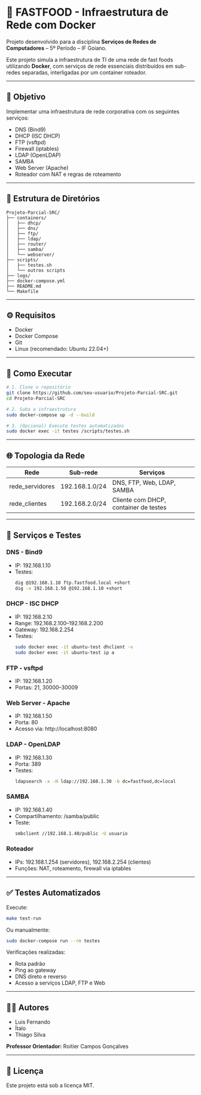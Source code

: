 # 🚀 FASTFOOD - Infraestrutura de Rede com Docker

Projeto desenvolvido para a disciplina **Serviços de Redes de Computadores** – 5º Período – IF Goiano.

Este projeto simula a infraestrutura de TI de uma rede de fast foods utilizando **Docker**, com serviços de rede essenciais distribuídos em sub-redes separadas, interligadas por um container roteador.

---

## 🎯 Objetivo

Implementar uma infraestrutura de rede corporativa com os seguintes serviços:

- DNS (Bind9)
- DHCP (ISC DHCP)
- FTP (vsftpd)
- Firewall (iptables)
- LDAP (OpenLDAP)
- SAMBA
- Web Server (Apache)
- Roteador com NAT e regras de roteamento

---

## 📂 Estrutura de Diretórios

```
Projeto-Parcial-SRC/
├── containers/
│   ├── dhcp/
│   ├── dns/
│   ├── ftp/
│   ├── ldap/
│   ├── router/
│   ├── samba/
│   └── webserver/
├── scripts/
│   ├── testes.sh
│   └── outros scripts
├── logs/
├── docker-compose.yml
├── README.md
└── Makefile
```

---

## ⚙️ Requisitos

- Docker
- Docker Compose
- Git
- Linux (recomendado: Ubuntu 22.04+)

---

## 🚀 Como Executar

```bash
# 1. Clone o repositório
git clone https://github.com/seu-usuario/Projeto-Parcial-SRC.git
cd Projeto-Parcial-SRC

# 2. Suba a infraestrutura
sudo docker-compose up -d --build

# 3. (Opcional) Execute testes automatizados
sudo docker exec -it testes /scripts/testes.sh
```

---

## 🌐 Topologia da Rede

| Rede             | Sub-rede         | Serviços                                             |
|------------------|------------------|------------------------------------------------------|
| rede_servidores  | 192.168.1.0/24   | DNS, FTP, Web, LDAP, SAMBA                          |
| rede_clientes    | 192.168.2.0/24   | Cliente com DHCP, container de testes               |

---

## 🧪 Serviços e Testes

### DNS - Bind9
- IP: 192.168.1.10
- Testes:
  ```bash
  dig @192.168.1.10 ftp.fastfood.local +short
  dig -x 192.168.1.50 @192.168.1.10 +short
  ```

### DHCP - ISC DHCP
- IP: 192.168.2.10
- Range: 192.168.2.100–192.168.2.200
- Gateway: 192.168.2.254
- Testes:
  ```bash
  sudo docker exec -it ubuntu-test dhclient -v
  sudo docker exec -it ubuntu-test ip a
  ```

### FTP - vsftpd
- IP: 192.168.1.20
- Portas: 21, 30000–30009

### Web Server - Apache
- IP: 192.168.1.50
- Porta: 80
- Acesso via: http://localhost:8080

### LDAP - OpenLDAP
- IP: 192.168.1.30
- Porta: 389
- Testes:
  ```bash
  ldapsearch -x -H ldap://192.168.1.30 -b dc=fastfood,dc=local
  ```

### SAMBA
- IP: 192.168.1.40
- Compartilhamento: /samba/public
- Teste:
  ```bash
  smbclient //192.168.1.40/public -U usuario
  ```

### Roteador
- IPs: 192.168.1.254 (servidores), 192.168.2.254 (clientes)
- Funções: NAT, roteamento, firewall via iptables

---

## ✅ Testes Automatizados

Execute:
```bash
make test-run
```
Ou manualmente:
```bash
sudo docker-compose run --rm testes
```

Verificações realizadas:
- Rota padrão
- Ping ao gateway
- DNS direto e reverso
- Acesso a serviços LDAP, FTP e Web

---

## 👨‍💻 Autores

- Luis Fernando
- Ítalo
- Thiago Silva

**Professor Orientador:** Roitier Campos Gonçalves

---

## 📄 Licença

Este projeto está sob a licença MIT.

